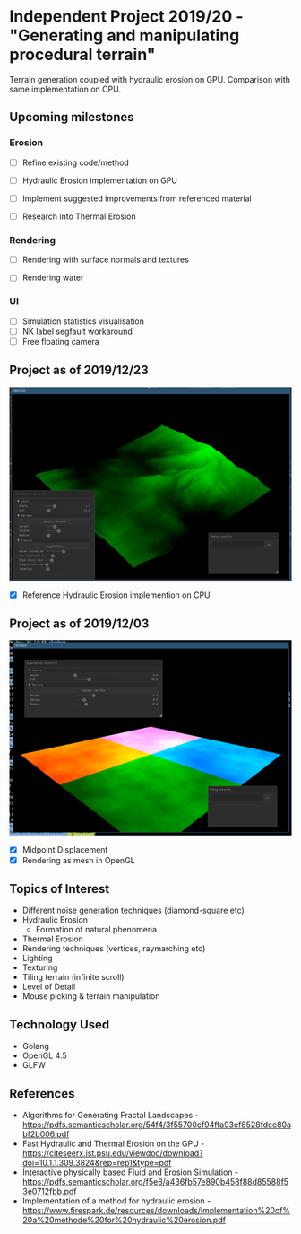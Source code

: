 # Independent Project 2019/20 - "Generating and manipulating procedural terrain"
Terrain generation coupled with hydraulic erosion on GPU. Comparison with same implementation on CPU.

## Upcoming milestones

### Erosion

- [ ] Refine existing code/method
- [ ] Hydraulic Erosion implementation on GPU
- [ ] Implement suggested improvements from referenced material
- [ ] Research into Thermal Erosion


### Rendering

- [ ] Rendering with surface normals and textures
- [ ] Rendering water


### UI

- [ ] Simulation statistics visualisation
- [ ] NK label segfault workaround
- [ ] Free floating camera

## Project as of 2019/12/23
![Project Demo, showing Hydraulic Erosion](demo_2.png)

- [x] Reference Hydraulic Erosion implemention on CPU

## Project as of 2019/12/03
![Project Demo, showing midpoint displacement terrain gen](demo_1.png)

- [x] Midpoint Displacement
- [x] Rendering as mesh in OpenGL

## Topics of Interest
* Different noise generation techniques (diamond-square etc)
* Hydraulic Erosion
    - Formation of natural phenomena
* Thermal Erosion
* Rendering techniques (vertices, raymarching etc)
* Lighting
* Texturing
* Tiling terrain (infinite scroll)
* Level of Detail
* Mouse picking & terrain manipulation

## Technology Used
* Golang
* OpenGL 4.5
* GLFW

## References
* Algorithms for Generating Fractal Landscapes - https://pdfs.semanticscholar.org/54f4/3f55700cf94ffa93ef8528fdce80abf2b006.pdf
* Fast Hydraulic and Thermal Erosion on the GPU - https://citeseerx.ist.psu.edu/viewdoc/download?doi=10.1.1.309.3824&rep=rep1&type=pdf
* Interactive physically based Fluid and Erosion Simulation - https://pdfs.semanticscholar.org/f5e8/a436fb57e890b458f88d85588f53e0712fbb.pdf
* Implementation of a method for hydraulic erosion - https://www.firespark.de/resources/downloads/implementation%20of%20a%20methode%20for%20hydraulic%20erosion.pdf
